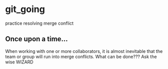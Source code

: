 # git_going
practice resolving merge conflict

## Once upon a time...
When working with one or more collaborators, it is
almost inevitable that the team or group will run into
merge conflicts.
What can be done???
Ask the wise WIZARD
